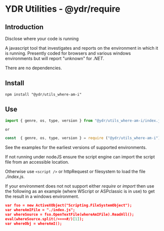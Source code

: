 # YDR Utilities - @ydr/require

## Introduction

Disclose where your code is running

A javascript tool that investigates and reports on the environment in which it is running.  Presently coded for browsers and various windows environments but will report "unknown" for *.NET*.

There are no dependencies.

## Install

```command
npm install "@ydr/utils_where-am-i"
```

## Use

```javascript
import { genre, os, type, version } from "@ydr/utils_where-am-i/index.js";

or

const  { genre, os, type, version } = require ("@ydr/utils_where-am-i");
```

See the examples for the earliest versions of supported environments.

If not running under nodeJS ensure the script engine can import the script file from an accessible location.

Otherwise use `<script />` or httpRequest or filesystem to load the file *./index.js*.

If your environment does not not support either *require* or *import* then use the following as an example (where WScript or ASPclassic is in use) to get the result in a windows environment.

```json
var fso = new ActiveXObject("Scripting.FileSystemObject");
var whereAmIFile = "./index.js";
var whereSource = fso.OpenTextFile(whereAmIFile).ReadAll();
eval(whereSource.split(/====#/)[1]);
var whereObj = whereAmI();
```

